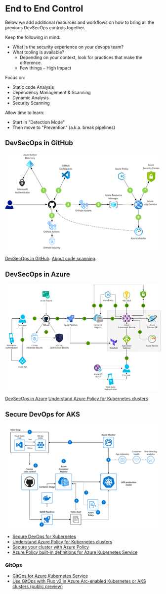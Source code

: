 # End to End Control

Below we add additional resources and workflows on how to bring all the previous DevSecOps controls together. 

Keep the following in mind: 

- What is the security experience on your devops team?
- What tooling is available?
    - Depending on your context, look for practices that make the difference.
    - Few things – High Impact

Focus on: 
- Static code Analysis
- Dependency Management & Scanning
- Dynamic Analysis
- Security Scanning

Allow time to learn: 
- Start in "Detection Mode"
- Then move to "Prevention" (a.k.a. break pipelines)

## DevSecOps in GitHub

![DevSecOps in GitHub](media/devsecops-in-github-data-flow.png)

[DevSecOps in GitHub](https://docs.microsoft.com/en-us/azure/architecture/solution-ideas/articles/devsecops-in-github).
[About code scanning](https://docs.github.com/en/code-security/code-scanning/automatically-scanning-your-code-for-vulnerabilities-and-errors/about-code-scanning).

## DevSecOps in Azure 

![DevSecOps in Azure](media/devsecops-in-azure.png)

[DevSecOps in Azure](https://docs.microsoft.com/en-us/azure/architecture/solution-ideas/articles/devsecops-in-azure)
[Understand Azure Policy for Kubernetes clusters](https://docs.microsoft.com/en-us/azure/governance/policy/concepts/policy-for-kubernetes)

## Secure DevOps for AKS

![Secure DevOps for Kubernetes](media/secure-devops-for-kubernetes.png)

- [Secure DevOps for Kubernetes](https://docs.microsoft.com/en-us/azure/architecture/solution-ideas/articles/secure-devops-for-kubernetes)
- [Understand Azure Policy for Kubernetes clusters](https://docs.microsoft.com/en-us/azure/governance/policy/concepts/policy-for-kubernetes)
- [Secure your cluster with Azure Policy](https://docs.microsoft.com/en-us/azure/aks/use-azure-policy?toc=/azure/governance/policy/toc.json&bc=/azure/governance/policy/breadcrumb/toc.json)
- [Azure Policy built-in definitions for Azure Kubernetes Service](https://docs.microsoft.com/en-us/azure/aks/policy-reference)


### GitOps

- [GitOps for Azure Kubernetes Service](https://docs.microsoft.com/en-us/azure/architecture/example-scenario/gitops-aks/gitops-blueprint-aks)
- [Use GitOps with Flux v2 in Azure Arc-enabled Kubernetes or AKS clusters (public preview)](https://docs.microsoft.com/en-us/azure/azure-arc/kubernetes/tutorial-use-gitops-flux2)
